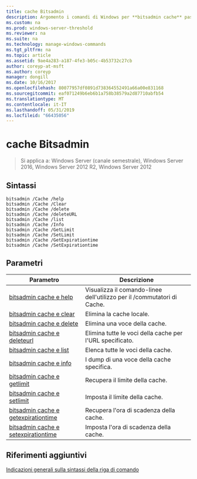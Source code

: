 ```yaml
---
title: cache Bitsadmin
description: Argomento i comandi di Windows per **bitsadmin cache** passa - contiene un elenco del bitsadmin /Cache attiva
ms.custom: na
ms.prod: windows-server-threshold
ms.reviewer: na
ms.suite: na
ms.technology: manage-windows-commands
ms.tgt_pltfrm: na
ms.topic: article
ms.assetid: 9ae4a283-a187-4fe3-b05c-4b53732c27cb
author: coreyp-at-msft
ms.author: coreyp
manager: dongill
ms.date: 10/16/2017
ms.openlocfilehash: 80077957df0891d738364552491a66a00e831168
ms.sourcegitcommit: eaf071249b6eb6b1a758b38579a2d87710abfb54
ms.translationtype: MT
ms.contentlocale: it-IT
ms.lasthandoff: 05/31/2019
ms.locfileid: "66435056"
---
```

# <a name="bitsadmin-cache"></a>cache Bitsadmin

>Si applica a: Windows Server (canale semestrale), Windows Server 2016, Windows Server 2012 R2, Windows Server 2012

## <a name="syntax"></a>Sintassi

```
bitsadmin /Cache /help
bitsadmin /Cache /Clear
bitsadmin /Cache /delete
bitsadmin /Cache /deleteURL
bitsadmin /Cache /list
bitsadmin /Cache /Info
bitsadmin /Cache /GetLimit
bitsadmin /Cache /SetLimit
bitsadmin /Cache /GetExpirationtime
bitsadmin /Cache /SetExpirationtime
```

## <a name="parameters"></a>Parametri

|Parametro|Descrizione|
|-------|--------|
|[bitsadmin cache e help](bitsadmin-cache-and-help.md)|Visualizza il comando\-linee dell'utilizzo per il \/commutatori di Cache.|
|[bitsadmin cache e clear](bitsadmin-cache-clear.md)|Elimina la cache locale.|
|[bitsadmin cache e delete](bitsadmin-cache-and-delete.md)|Elimina una voce della cache.|
|[bitsadmin cache e deleteurl](bitsadmin-cache-and-deleteurl.md)|Elimina tutte le voci della cache per l'URL specificato.|
|[bitsadmin cache e list](bitsadmin-cache-and-list.md)|Elenca tutte le voci della cache.|
|[bitsadmin cache e info](bitsadmin-cache-and-info.md)|I dump di una voce della cache specifica.|
|[bitsadmin cache e getlimit](bitsadmin-cache-and-getlimit.md)|Recupera il limite della cache.|
|[bitsadmin cache e setlimit](bitsadmin-cache-and-setlimit.md)|Imposta il limite della cache.|
|[bitsadmin cache e getexpirationtime](bitsadmin-cache-and-getexpirationtime.md)|Recupera l'ora di scadenza della cache.|
|[bitsadmin cache e setexpirationtime](bitsadmin-cache-and-setexpirationtime.md)|Imposta l'ora di scadenza della cache.|

## <a name="additional-references"></a>Riferimenti aggiuntivi
[Indicazioni generali sulla sintassi della riga di comando](command-line-syntax-key.md)


